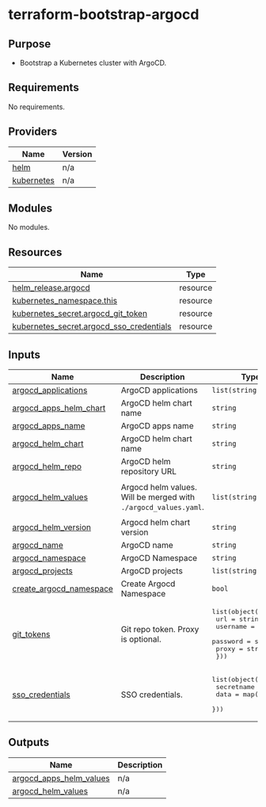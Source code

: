 # terraform-bootstrap-argocd

## Purpose

- Bootstrap a Kubernetes cluster with ArgoCD.

<!-- BEGIN_TF_DOCS -->
## Requirements

No requirements.

## Providers

| Name | Version |
|------|---------|
| <a name="provider_helm"></a> [helm](#provider\_helm) | n/a |
| <a name="provider_kubernetes"></a> [kubernetes](#provider\_kubernetes) | n/a |

## Modules

No modules.

## Resources

| Name | Type |
|------|------|
| [helm_release.argocd](https://registry.terraform.io/providers/hashicorp/helm/latest/docs/resources/release) | resource |
| [kubernetes_namespace.this](https://registry.terraform.io/providers/hashicorp/kubernetes/latest/docs/resources/namespace) | resource |
| [kubernetes_secret.argocd_git_token](https://registry.terraform.io/providers/hashicorp/kubernetes/latest/docs/resources/secret) | resource |
| [kubernetes_secret.argocd_sso_credentials](https://registry.terraform.io/providers/hashicorp/kubernetes/latest/docs/resources/secret) | resource |

## Inputs

| Name | Description | Type | Default | Required |
|------|-------------|------|---------|:--------:|
| <a name="input_argocd_applications"></a> [argocd\_applications](#input\_argocd\_applications) | ArgoCD applications | `list(string)` | `[]` | no |
| <a name="input_argocd_apps_helm_chart"></a> [argocd\_apps\_helm\_chart](#input\_argocd\_apps\_helm\_chart) | ArgoCD helm chart name | `string` | `"argocd-apps"` | no |
| <a name="input_argocd_apps_name"></a> [argocd\_apps\_name](#input\_argocd\_apps\_name) | ArgoCD apps name | `string` | `"argocd-apps"` | no |
| <a name="input_argocd_helm_chart"></a> [argocd\_helm\_chart](#input\_argocd\_helm\_chart) | ArgoCD helm chart name | `string` | `"argo-cd"` | no |
| <a name="input_argocd_helm_repo"></a> [argocd\_helm\_repo](#input\_argocd\_helm\_repo) | ArgoCD helm repository URL | `string` | `"https://argoproj.github.io/argo-helm"` | no |
| <a name="input_argocd_helm_values"></a> [argocd\_helm\_values](#input\_argocd\_helm\_values) | Argocd helm values. Will be merged with `./argocd_values.yaml`. | `list(string)` | <pre>[<br>  ""<br>]</pre> | no |
| <a name="input_argocd_helm_version"></a> [argocd\_helm\_version](#input\_argocd\_helm\_version) | Argocd helm chart version | `string` | `"5.4.3"` | no |
| <a name="input_argocd_name"></a> [argocd\_name](#input\_argocd\_name) | ArgoCD name | `string` | `"argocd"` | no |
| <a name="input_argocd_namespace"></a> [argocd\_namespace](#input\_argocd\_namespace) | ArgoCD Namespace | `string` | `"argocd"` | no |
| <a name="input_argocd_projects"></a> [argocd\_projects](#input\_argocd\_projects) | ArgoCD projects | `list(string)` | `[]` | no |
| <a name="input_create_argocd_namespace"></a> [create\_argocd\_namespace](#input\_create\_argocd\_namespace) | Create Argocd Namespace | `bool` | `true` | no |
| <a name="input_git_tokens"></a> [git\_tokens](#input\_git\_tokens) | Git repo token. Proxy is optional. | <pre>list(object({<br>    url      = string<br>    username = string<br>    password = string<br>    proxy    = string<br>  }))</pre> | `[]` | no |
| <a name="input_sso_credentials"></a> [sso\_credentials](#input\_sso\_credentials) | SSO credentials. | <pre>list(object({<br>    secretname = string<br>    data       = map(any)<br>  }))</pre> | `[]` | no |

## Outputs

| Name | Description |
|------|-------------|
| <a name="output_argocd_apps_helm_values"></a> [argocd\_apps\_helm\_values](#output\_argocd\_apps\_helm\_values) | n/a |
| <a name="output_argocd_helm_values"></a> [argocd\_helm\_values](#output\_argocd\_helm\_values) | n/a |
<!-- END_TF_DOCS -->